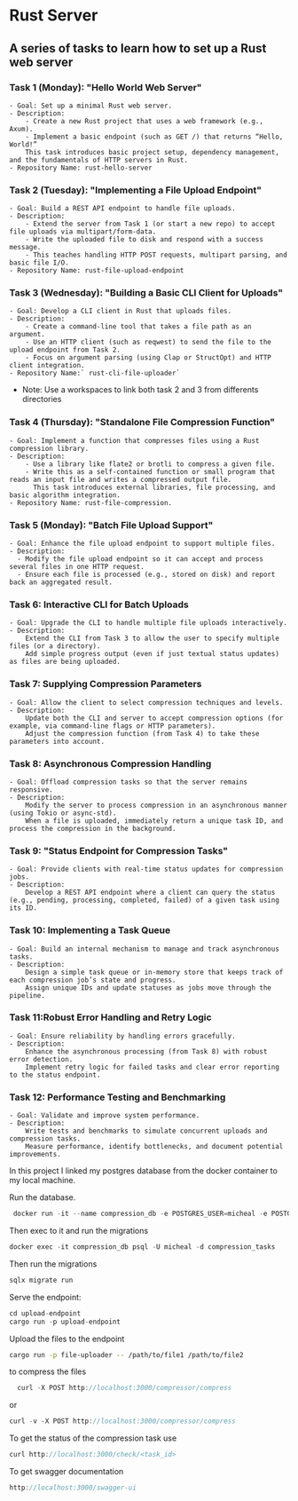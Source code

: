 # Rust Server

## A series of tasks to learn how to set up a Rust web server

### Task 1 (Monday): "Hello World Web Server"

    - Goal: Set up a minimal Rust web server.
    - Description:
        - Create a new Rust project that uses a web framework (e.g., Axum).
        - Implement a basic endpoint (such as GET /) that returns “Hello, World!”
        This task introduces basic project setup, dependency management, and the fundamentals of HTTP servers in Rust.
    - Repository Name: rust-hello-server

### Task 2 (Tuesday): "Implementing a File Upload Endpoint"

    - Goal: Build a REST API endpoint to handle file uploads.
    - Description:
        - Extend the server from Task 1 (or start a new repo) to accept file uploads via multipart/form-data.
        - Write the uploaded file to disk and respond with a success message.
        - This teaches handling HTTP POST requests, multipart parsing, and basic file I/O.
    - Repository Name: rust-file-upload-endpoint
  
### Task 3 (Wednesday): "Building a Basic CLI Client for Uploads"

    - Goal: Develop a CLI client in Rust that uploads files.
    - Description:
        - Create a command-line tool that takes a file path as an argument.
        - Use an HTTP client (such as reqwest) to send the file to the upload endpoint from Task 2.
        - Focus on argument parsing (using Clap or StructOpt) and HTTP client integration.
    - Repository Name:` rust-cli-file-uploader`

- Note:  Use a workspaces to link both task 2 and 3 from differents directories

### Task 4 (Thursday): "Standalone File Compression Function"

    - Goal: Implement a function that compresses files using a Rust compression library.
    - Description:
        - Use a library like flate2 or brotli to compress a given file.
        - Write this as a self-contained function or small program that reads an input file and writes a compressed output file.
          This task introduces external libraries, file processing, and basic algorithm integration.
    - Repository Name: rust-file-compression.

### Task 5 (Monday): "Batch File Upload Support"

    - Goal: Enhance the file upload endpoint to support multiple files.
    - Description:
      - Modify the file upload endpoint so it can accept and process several files in one HTTP request.
      - Ensure each file is processed (e.g., stored on disk) and report back an aggregated result.

### Task 6: Interactive CLI for Batch Uploads

    - Goal: Upgrade the CLI to handle multiple file uploads interactively.
    - Description:
        Extend the CLI from Task 3 to allow the user to specify multiple files (or a directory).
        Add simple progress output (even if just textual status updates) as files are being uploaded.

### Task 7: Supplying Compression Parameters

    - Goal: Allow the client to select compression techniques and levels.
    - Description:
        Update both the CLI and server to accept compression options (for example, via command-line flags or HTTP parameters).
        Adjust the compression function (from Task 4) to take these parameters into account.

### Task 8: Asynchronous Compression Handling

    - Goal: Offload compression tasks so that the server remains responsive.
    - Description:
        Modify the server to process compression in an asynchronous manner (using Tokio or async-std).
        When a file is uploaded, immediately return a unique task ID, and process the compression in the background.

### Task 9: "Status Endpoint for Compression Tasks"

    - Goal: Provide clients with real-time status updates for compression jobs.
    - Description:
        Develop a REST API endpoint where a client can query the status (e.g., pending, processing, completed, failed) of a given task using its ID.

### Task 10: Implementing a Task Queue

    - Goal: Build an internal mechanism to manage and track asynchronous tasks.
    - Description:
        Design a simple task queue or in-memory store that keeps track of each compression job’s state and progress.
        Assign unique IDs and update statuses as jobs move through the pipeline.

### Task 11:Robust Error Handling and Retry Logic

    - Goal: Ensure reliability by handling errors gracefully.
    - Description:
        Enhance the asynchronous processing (from Task 8) with robust error detection.
        Implement retry logic for failed tasks and clear error reporting to the status endpoint.

### Task 12: Performance Testing and Benchmarking

    - Goal: Validate and improve system performance.
    - Description:
        Write tests and benchmarks to simulate concurrent uploads and compression tasks.
        Measure performance, identify bottlenecks, and document potential improvements.

In this project I linked my postgres database from the docker container to my local machine.

Run the database.

```rs
 docker run -it --name compression_db -e POSTGRES_USER=micheal -e POSTGRES_PASSWORD=nemory09 -e POSTGRES_DB=compression_tasks -p 5432:5432 -d postgres
```

Then exec to it and run the migrations

```rs
docker exec -it compression_db psql -U micheal -d compression_tasks
```

Then run the migrations

```rest
sqlx migrate run 
```

Serve the endpoint:

```rust
cd upload-endpoint
cargo run -p upload-endpoint
```

Upload the files to the endpoint

```bash
cargo run -p file-uploader -- /path/to/file1 /path/to/file2
```

to compress the files

```rust
  curl -X POST http://localhost:3000/compressor/compress
```

or

```rust
curl -v -X POST http://localhost:3000/compressor/compress   
```

To get the status of the compression task use

```rust
curl http://localhost:3000/check/<task_id>
```

To get swagger documentation

```rust
http://localhost:3000/swagger-ui
```

